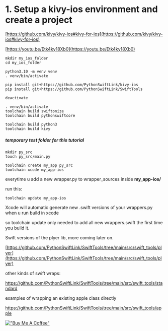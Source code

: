 # 1. Setup a kivy-ios environment and create a project 

[https://github.com/kivy/kivy-ios#kivy-for-ios](https://github.com/kivy/kivy-ios#kivy-for-ios)

[https://youtu.be/Etk4ky18Xb0](https://youtu.be/Etk4ky18Xb0)

```shell
mkdir my_ios_folder
cd my_ios_folder

python3.10 -m venv venv
. venv/bin/activate

pip install git+https://github.com/PythonSwiftLink/kivy-ios
pip install git+https://github.com/PythonSwiftLink/SwiftTools

deactivate
```

```
. venv/bin/activate
toolchain build swiftonize
toolchain build pythonswiftcore

toolchain build python3 
toolchain build kivy
```



##### temporary test folder for this tutorial

```
mkdir py_src
touch py_src/main.py

toolchain create my_app py_src
toolchain xcode my_app-ios
```



everytime u add a new wrapper.py to wrapper_sources inside **my_app-ios/**

run this:

```
toolchain update my_app-ios
```



Xcode will automatic generate new .swift versions of your wrappers.py when u run build in xcode

so toolchain update only needed to add all new wrappers.swift the first time you build it.



Swift versions of the plyer lib, more coming later on.

[https://github.com/PythonSwiftLink/SwiftTools/tree/main/src/swift_tools/plyer](https://github.com/PythonSwiftLink/SwiftTools/tree/main/src/swift_tools/plyer)

other kinds of swift wraps:

https://github.com/PythonSwiftLink/SwiftTools/tree/main/src/swift_tools/standard

examples of wrapping an existing apple class directly 

https://github.com/PythonSwiftLink/SwiftTools/tree/main/src/swift_tools/apple

[!["Buy Me A Coffee"](https://www.buymeacoffee.com/assets/img/custom_images/orange_img.png)](https://www.buymeacoffee.com/psychowasp)